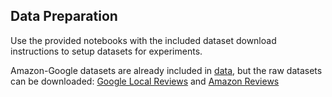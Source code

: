## Data Preparation

Use the provided notebooks with the included dataset download instructions to setup datasets for experiments.

Amazon-Google datasets are already included in [data](../data), but the raw datasets can be downloaded: [Google Local Reviews](https://mcauleylab.ucsd.edu/public_datasets/gdrive/googlelocal/) and [Amazon Reviews](https://amazon-reviews-2023.github.io/)
